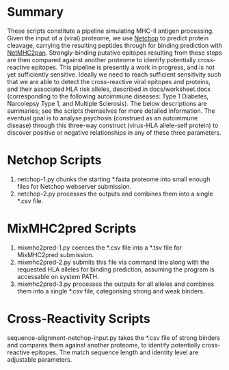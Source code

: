 # Summary
These scripts constitute a pipeline simulating MHC-II antigen processing. Given the input of a (viral) proteome, we use [Netchop](https://services.healthtech.dtu.dk/services/NetChop-3.1/) to predict protein cleavage, carrying the resulting peptides through for binding prediction with [NetMHC2pan](https://github.com/GfellerLab/MixMHC2pred). Strongly-binding putative epitopes resulting from these steps are then compared against another proteome to identify potentially cross-reactive epitopes. This pipeline is presently a work in progress, and is not yet sufficiently sensitive. Ideally we need to reach sufficient sensitivity such that we are able to detect the cross-reactive viral epitopes and proteins, and their associated HLA risk alleles, described in docs/worksheet.docx (corresponding to the following autoimmune diseases: Type 1 Diabetes, Narcolepsy Type 1, and Multiple Sclerosis). The below descriptions are summaries; see the scripts themselves for more detailed information. The eventual goal is to analyse psychosis (construed as an autoimmune disease) through this three-way construct (virus-HLA allele-self protein) to discover positive or negative relationships in any of these three parameters.

# Netchop Scripts
1. netchop-1.py chunks the starting *.fasta proteome into small enough files for Netchop webserver submission.
2. netchop-2.py processes the outputs and combines them into a single *.csv file.

# MixMHC2pred Scripts
1. mixmhc2pred-1.py coerces the *.csv file into a *.tsv file for MixMHC2pred submission.
2. mixmhc2pred-2.py submits this file via command line along with the requested HLA alleles for binding prediction, assuming the program is accessable on system PATH.
3. mixmhc2pred-3.py processes the outputs for all alleles and combines them into a single *.csv file, categorising strong and weak binders.

# Cross-Reactivity Scripts
sequence-alignment-netchop-input.py takes the *.csv file of strong binders and compares them against another proteome, to identify potentially cross-reactive epitopes. The match sequence length and identity level are adjustable parameters.
